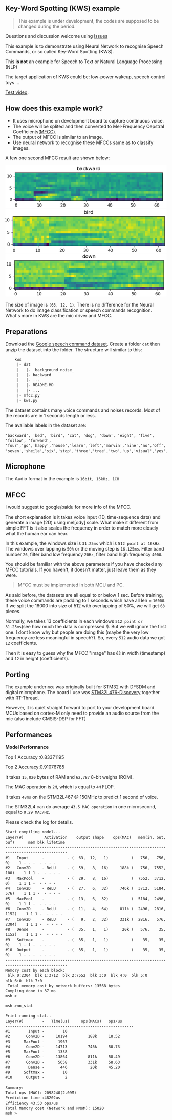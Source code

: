 ## Key-Word Spotting (KWS) example

> This example is under development, the codes are supposed to be changed during the period.

Questions and discussion welcome using [Issues](https://github.com/majianjia/nnom/issues)

This example is to demonstrate using Neural Network to recognise Speech Commands, or so called Key-Word Spotting (KWS).

This **is not** an example for Speech to Text or Natural Language Processing (NLP)

The target application of KWS could be: low-power wakeup, speech control toys ...

[Test video](https://youtu.be/d9zxbZM_4D0). 


## How does this example work?

- It uses microphone on development board to capture continuous voice. 
- The voice will be splited and then converted to Mel-Frequency Cepstral Coefficients([MFCC](https://en.wikipedia.org/wiki/Mel-frequency_cepstrum)).
- The output of MFCC is similar to an image.
- Use neural network to recognise these MFCCs same as to classify images. 

A few one second MFCC result are shown below:

![](kws_mfcc_example1.png)
![](kws_mfcc_example2.png)
![](kws_mfcc_example3.png)

The size of image is `(63, 12, 1)`. 
There is no difference for the Neural Network to do image classification or speech commands recognition. What's more in KWS are the mic driver and MFCC. 

## Preparations

Download the [Google speech command dataset](http://download.tensorflow.org/data/speech_commands_v0.02.tar.gz).
Create a folder `dat` then unzip the  dataset into the folder. 
The structure will similar to this:

~~~
    kws
     |- dat
     |   |- _background_noise_
     |   |- backward
     |   |- ...
     |   |- README.MD
     |   |- ...
     |- mfcc.py
     |- kws.py
~~~

The dataset contains many voice commands and noises records. Most of the records are in 1 seconds length or less. 

The available labels in the dataset are:
~~~
'backward', 'bed', 'bird', 'cat', 'dog', 'down', 'eight', 'five', 'follow', 'forward',
'four','go','happy','house','learn','left','marvin','nine','no','off','on','one','right',
'seven','sheila','six','stop','three','tree','two','up','visual','yes','zero'
~~~

## Microphone

The Audio format in the example is `16bit, 16kHz, 1CH`

## MFCC

I would suggest to google/baidu for more info of the MFCC. 

The short explanation is it takes voice input (1D, time-sequence data) and generate a image (2D) using mel[ody] scale. What make it different from simple FFT is it also scales the frequency in order to match more closely what the human ear can hear.

In this example, the windows size is `31.25ms` which is `512 point at 16kHz`. The windows over lapping is `50%` or the moving step is `16.125ms`. Filter band number `26`, filter band low frequency `20Hz`, filter band high frequency  `4000`. 

You should be familiar with the above parameters if you have checked any MFCC tutorials. If you haven't, it doesn't matter, just leave them as they were. 

> MFCC must be implemented in both MCU and PC. 

As said before, the datasets are all equal to or below 1 sec. Before training, these voice commands are padding to 1 seconds which have all len = `16000`. If we split the 16000 into size of 512 with overlapping of 50%, we will get `63` pieces.  

Normally, we takes 13 coefficients in each windows `512 point or 31.25ms`(see how much the data is compressed !). But we will ignore the first one. I dont know why but people are doing this (maybe the very low frequency are less meaningful in speech?). So, every `512` audio data we got `12` coefficients.

Then it is easy to guess why the MFCC "image" has `63` in width (timestamp) and `12` in height (coefficients). 


## Porting

The example under `mcu` was originally built for STM32 with DFSDM and digital microphone. The board I use was [STM32L476-Discovery](https://www.st.com/en/evaluation-tools/32l476gdiscovery.html) together with RT-Thread. 

However, it is quiet straight forward to port to your development board. 
MCUs based on cortex-M only need to provide an audio source from the mic (also include CMSIS-DSP for FFT)


## Performances

**Model Performance**

Top 1 Accuracy :0.83371195

Top 2 Accuracy:0.91076785

It takes `15,020` bytes of RAM and `62,787` 8-bit weighs (ROM). 

The MAC operation is `2M`, which is equal to `4M` FLOP. 

It takes `48ms` on the STM32L467 @ 150MHz to predict 1 second of voice. 

The STM32L4 can do average `43.5 MAC operation` in one microsecond, equal to `0.29 MAC/Hz`. 

Please check the log for details.


~~~
Start compiling model...
Layer(#)         Activation    output shape    ops(MAC)   mem(in, out, buf)      mem blk lifetime
-------------------------------------------------------------------------------------------------
#1   Input      -          - (  63,  12,   1)          (   756,   756,     0)    1 - - -  - - - - 
#2   Conv2D     - ReLU     - (  59,   8,  16)     188k (   756,  7552,   100)    1 1 1 -  - - - - 
#3   MaxPool    -          - (  29,   8,  16)          (  7552,  3712,     0)    1 1 1 -  - - - - 
#4   Conv2D     - ReLU     - (  27,   6,  32)     746k (  3712,  5184,   576)    1 1 1 -  - - - - 
#5   MaxPool    -          - (  13,   6,  32)          (  5184,  2496,     0)    1 1 1 -  - - - - 
#6   Conv2D     - ReLU     - (  11,   4,  64)     811k (  2496,  2816,  1152)    1 1 1 -  - - - - 
#7   Conv2D     - ReLU     - (   9,   2,  32)     331k (  2816,   576,  2304)    1 1 1 -  - - - - 
#8   Dense      -          - (  35,   1,   1)      20k (   576,    35,  1152)    1 1 1 -  - - - - 
#9   Softmax    -          - (  35,   1,   1)          (    35,    35,     0)    1 - 1 -  - - - - 
#10  Output     -          - (  35,   1,   1)          (    35,    35,     0)    1 - - -  - - - - 
-------------------------------------------------------------------------------------------------
Memory cost by each block:
 blk_0:2304  blk_1:3712  blk_2:7552  blk_3:0  blk_4:0  blk_5:0  blk_6:0  blk_7:0  
 Total memory cost by network buffers: 13568 bytes
Compling done in 37 ms
msh >

~~~

~~~
msh >nn_stat

Print running stat..
Layer(#)        -   Time(us)     ops(MACs)   ops/us 
--------------------------------------------------------
#1        Input -        10                  
#2       Conv2D -     10194         188k     18.52
#3      MaxPool -      1967                  
#4       Conv2D -     14713         746k     50.73
#5      MaxPool -      1338                  
#6       Conv2D -     13864         811k     58.49
#7       Conv2D -      5658         331k     58.63
#8        Dense -       446          20k     45.20
#9      Softmax -        10                  
#10      Output -         2                  

Summary:
Total ops (MAC): 2098240(2.09M)
Prediction time :48202us
Efficiency 43.53 ops/us
Total Memory cost (Network and NNoM): 15020
msh > 
~~~






